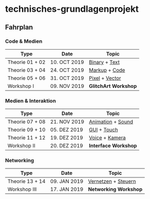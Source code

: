 # technisches-grundlagenprojekt

## Fahrplan


### Code & Medien

| Type            | Date           | Topic          |
|-----------------|----------------|----------------|
| Theorie 01 + 02 | 10. OCT 2019   | [Binary](01-Codes/01-Codes-01-Binary) + [Text](01-Codes/01-Codes-02-Text)  |
| Theorie 03 + 04 | 24. OCT 2019   | [Markup](01-Codes/01-Codes-03-Markup) + [Code](01-Codes/01-Codes-04-Code)  |
| Theorie 05 + 06 | 31. OCT 2019   | [Pixel](02-Medien/02-Medien-01-Pixel) + [Vector](01-Codes/02-Medien-01-Pixel) |
| Workshop I      | 09. NOV 2019   | **GlitchArt Workshop** |

### Medien & Interaktion


| Type            | Date           | Topic              |
|-----------------|----------------|--------------------|
| Theorie 07 + 08 | 21. NOV 2019   | [Animation](02-Medien/02-Medien-03-Animation) + [Sound](02-Medien/02-Medien-04-Sound)  |
| Theorie 09 + 10 | 05. DEZ 2019   | [GUI](03-Interaktion/03-Interaktion-01-GUI) + [Touch](03-Interaktion/03-Interaktion-02-Touch)        |
| Theorie 11 + 12 | 19. DEZ 2019   | [Voice](03-Interaktion/03-Interaktion-03-Voice) + [Kamera](03-Interaktion/03-Interaktion-04-Kamera)     |
| Workshop II     | 20. DEZ 2019   | **Interface Workshop** |

### Networking

| Type            | Date           | Topic               |
|-----------------|----------------|---------------------|
| Theorie 13 + 14 | 09. JAN 2019   | [Vernetzen](04-Networking/04-Networking-03-Vernetzen)  + [Steuern](04-Networking/04-Networking-03-Steuern)  |
| Workshop III    | 17. JAN 2019   | **Networking Workshop** |  

